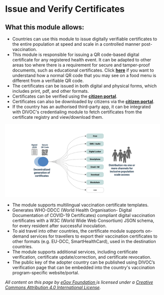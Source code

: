 # Issue and Verify Certificates

## What this module allows:

* Countries can use this module to issue digitally verifiable certificates to the entire population at speed and scale in a controlled manner post-vaccination.
* This module is responsible for issuing a QR code-based digital certificate for any registered health event. It can be adapted to other areas too where there is a requirement for secure and tamper-proof documents, such as educational certificates. Click [**here**](verifiable-qr-code.md) if you want to understand how a normal QR code that you may see on a food menu is different from a  verifiable QR code.
* The certificates can be issued in both digital and physical forms, which includes print, pdf, and other formats.&#x20;
* Certificates can be verified using the [**citizen portal**](../citizen-portal.md#3.-for-certificate-verification).&#x20;
* Certificates can also be downloaded by citizens via the [**citizen portal**](../citizen-portal.md#2.-for-downloading-a-certificate).&#x20;
* If the country has an authorised third-party app, it can be integrated with DIVOC's credentialing module to fetch certificates from the certificate registry and view/download them.

![Once the certificate is issued, multi-channel distribution and print schemes should work to ensure users and countries have a choice.](<../../.gitbook/assets/Screenshot 2021-12-20 at 3.14.45 PM.png>)

* The module supports multilingual vaccination certificate templates.&#x20;
* Generates WHO-DDCC (World Health Organisation- Digital Documentation of COVID-19 Certificates) compliant digital vaccination certificates with a W3C (World Wide Web Consortium) JSON schema, for every resident after successful inoculation.&#x20;
* To aid travel into other countries, the certificate module supports on-demand services for travellers to export their vaccination certificates to other formats (e.g. EU-DCC, SmartHealthCard), used in the destination countries.&#x20;
* The module supports additional services, including certificate verification, certificate update/correction, and certificate revocation.&#x20;
* The public key of the adopter country can be published using DIVOC’s verification page that can be embedded into the country's vaccination program-specific website/portal.



_All content on this page by_ [_eGov Foundation_ ](https://egov.org.in)_is licensed under a_ [_Creative Commons Attribution 4.0 International License_](http://creativecommons.org/licenses/by/4.0/)_._
